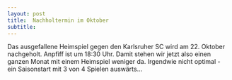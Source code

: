 ```yaml
---
layout: post
title:  Nachholtermin im Oktober
subtitle:  
---
```


Das ausgefallene Heimspiel gegen den Karlsruher SC wird am 22. Oktober nachgeholt. Anpfiff ist um 18:30 Uhr. Damit stehen wir jetzt also einen ganzen Monat mit einem Heimspiel weniger da. Irgendwie nicht optimal - ein Saisonstart mit 3 von 4 Spielen auswärts...


